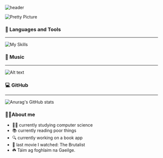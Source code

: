 ![header](https://capsule-render.vercel.app/api?type=waving&color=gradient&height=100&width=200&section=header&text=☘️🍄Hey%20Everyone!🍄☘️&fontSize=50)

![Pretty Picture](https://cdn.pixabay.com/photo/2020/01/20/03/41/ireland-4779413_1280.jpg)

### 🚀 Languages and Tools
---
![My Skills](https://skillicons.dev/icons?i=js,html,css,java,kotlin,androidstudio,blender,cpp,cs,octave,php,py,vscode,visualstudio)

### 🎵 Music 
---
![Alt text](https://spotify-recently-played-readme.vercel.app/api?user=malaklovesunicorns&unique={true|1|on|yes})

### 💻 GitHub 
---
![Anurag's GitHub stats](https://github-readme-stats.vercel.app/api?username=euphoric7807&show_icons=true&theme=radical)

### 🧚‍♀️About me 
- 👩‍💻 currently studying computer science
- 📚 currently reading poor things
- 🔍 currently working on a book app
- 🎥 last movie I watched: The Brutalist
- ☘️ Táim ag foghlaim na Gaeilge.
